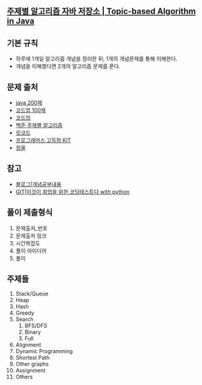 ## [주제별 알고리즘 자바 저장소 | Topic-based Algorithm in Java](https://github.com/Miniminis/algorithm-study-note/tree/main/java-codes)

## 기본 규칙
- 하루에 1개일 알고리즘 개념을 정리한 뒤, 1개의 개념문제를 통해 이해한다. 
- 개념을 이해했다면 2개의 알고리즘 문제를 푼다. 

## 문제 출처
- [java 200제](https://github.com/castello/javajungsuk3)
- [코드업 100제](https://codeup.kr/problemsetsol.php)
- [코드업](https://codeup.kr/problemsetsol.php)
- [백준 주제별 알고리즘](https://www.acmicpc.net/problem/tags)
- [릿코드](https://leetcode.com/problemset/all/)
- [프로그래머스 고득점 KIT](https://programmers.co.kr/learn/challenges?tab=algorithm_practice_kit)
- [정올](http://www.jungol.co.kr/)

## 참고
- [블로그|개념공부내용](https://blog.mhson.world/categories/algorithm/)
- [GIT|이것이 취업을 위한 코딩테스트다 with python](https://github.com/ndb796/python-for-coding-test)

## 풀이 제출형식
1. 문제출처_번호 
2. 문제출처 링크 
3. 시간복잡도 
4. 풀이 아이디어 
5. 풀이

## 주제들
1. Stack/Queue
2. Heap
3. Hash
4. Greedy
5. Search
   1. BFS/DFS
   2. Binary
   3. Full
6. Alignment
7. Dynamic Programming
8. Shortest Path
9. Other graphs
10. Assignment
11. Others